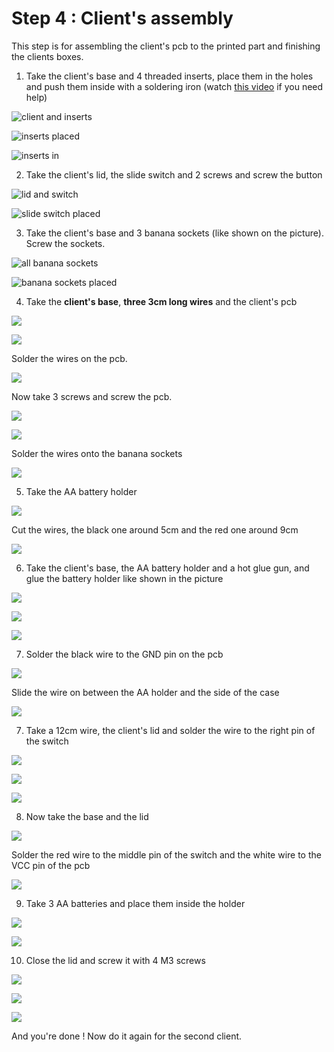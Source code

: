 # Step 4 : Client's assembly

This step is for assembling the client's pcb to the printed part and finishing the clients boxes.



1. Take the client's base and 4 threaded inserts, place them in the holes and push them inside with a soldering iron (watch [this video](https://www.youtube.com/watch?v=KqSmCHr4fdA) if you need help) 

![client and inserts](https://imgur.com/R1LhtNj.jpg)

![inserts placed](https://imgur.com/dvXjg63.jpg)

![inserts in](https://imgur.com/9OzQVu6.jpg)

2. Take the client's lid, the slide switch and 2 screws and screw the button

![lid and switch](https://imgur.com/Cs24TUH.jpg)

![slide switch placed](https://imgur.com/D5dscS8.jpg)

3. Take the client's base and 3 banana sockets (like shown on the picture). Screw the sockets.

![all banana sockets](https://imgur.com/ymUlf1k.jpg)

![banana sockets placed](https://imgur.com/pYlZJKL.jpg)

4. Take the **client's base**, **three 3cm  long wires** and the client's pcb 

![](https://imgur.com/B2fc3cc.jpg)

![](https://imgur.com/R1S7trE.jpg)

Solder the wires on the pcb.

![](https://imgur.com/x8dDLox.jpg)

Now take 3 screws and screw the pcb.

![](https://imgur.com/sL3zLoo.jpg)

![](https://imgur.com/LNjv44n.jpg)

Solder the wires onto the banana sockets

![](https://imgur.com/t999lP6.jpg)

5. Take the AA battery holder

![](https://imgur.com/RClkQdn.jpg)

Cut the wires, the black one around 5cm and the red one around 9cm

![](https://imgur.com/Bi2fozu.jpg)

6. Take the client's base, the AA battery holder and a hot glue gun, and glue the battery holder like shown in the picture

![](https://imgur.com/r6rg6Jx.jpg)

![](https://imgur.com/end1kuB.jpg)

![](https://imgur.com/fdfQmhg.jpg)

7. Solder the black wire to the GND pin on the pcb

![](https://imgur.com/YLIFH8b.jpg)

Slide the wire on between the AA holder and the side of the case

![](https://imgur.com/O9EajnS.jpg)

7. Take a 12cm wire, the client's lid and solder the wire to the right pin of the switch

![](https://imgur.com/qUnc14y.jpg)

![](https://imgur.com/sKiP39P.jpg)

![](https://imgur.com/d6Ng6Z1.jpg)



8. Now take the base and the lid

![](https://imgur.com/zEfzk2a.jpg)

Solder the red wire to the middle pin of the switch and the white wire to the VCC pin of the pcb

![](https://imgur.com/K1nlEhj.jpg)

9. Take 3 AA batteries and place them inside the holder

![](https://imgur.com/c4EJQSv.jpg)

![](https://imgur.com/cESj611.jpg)

10. Close the lid and screw it with 4 M3 screws

![](https://imgur.com/F24S9Qv.jpg)

![](https://imgur.com/K2deruR.jpg)

![](https://imgur.com/wyNd3vk.jpg)



And you're done ! Now do it again for the second client.